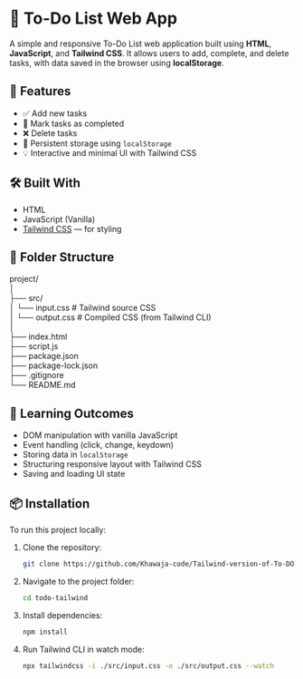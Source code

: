 # 📝 To-Do List Web App

A simple and responsive To-Do List web application built using **HTML**, **JavaScript**, and **Tailwind CSS**. It allows users to add, complete, and delete tasks, with data saved in the browser using **localStorage**.

## 🚀 Features

- ✅ Add new tasks
- 🔁 Mark tasks as completed
- ❌ Delete tasks
- 💾 Persistent storage using `localStorage`
- 💡 Interactive and minimal UI with Tailwind CSS

## 🛠️ Built With

- HTML
- JavaScript (Vanilla)
- [Tailwind CSS](https://tailwindcss.com/) — for styling

## 📂 Folder Structure


project/
<br>
│
<br>
├── src/
<br>
│ └── input.css # Tailwind source CSS
<br>
│ └── output.css # Compiled CSS (from Tailwind CLI)
<br>
│
<br>
├── index.html
<br>
├── script.js
<br>
├── package.json
<br>
├── package-lock.json
<br>
├── .gitignore
<br>
└── README.md

## 🧠 Learning Outcomes

- DOM manipulation with vanilla JavaScript  
- Event handling (click, change, keydown)  
- Storing data in `localStorage`  
- Structuring responsive layout with Tailwind CSS  
- Saving and loading UI state

## 📦 Installation

To run this project locally:

1. Clone the repository:
    ```bash
   git clone https://github.com/Khawaja-code/Tailwind-version-of-To-DO-List.git

2. Navigate to the project folder:
    ```bash
   cd todo-tailwind

3. Install dependencies:
    ```bash
    npm install
4. Run Tailwind CLI in watch mode:
    ```bash
    npx tailwindcss -i ./src/input.css -o ./src/output.css --watch

    